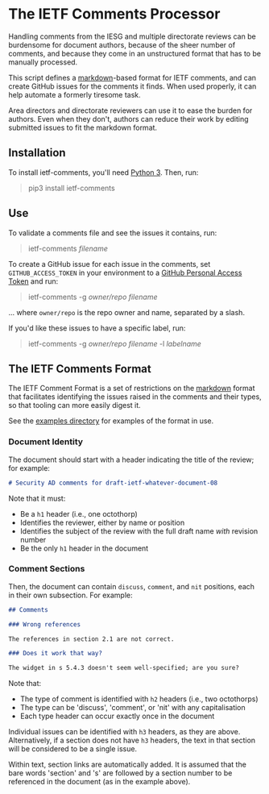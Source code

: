 
# The IETF Comments Processor

Handling comments from the IESG and multiple directorate reviews can be burdensome for document authors, because of the sheer number of comments, and because they come in an unstructured format that has to be manually processed.

This script defines a [markdown](https://commonmark.org)-based format for IETF comments, and can create GitHub issues for the comments it finds. When used properly, it can help automate a formerly tiresome task.

Area directors and directorate reviewers can use it to ease the burden for authors. Even when they don't, authors can reduce their work by editing submitted issues to fit the markdown format.


## Installation

To install ietf-comments, you'll need [Python 3](https://www.python.org/). Then, run:

> pip3 install ietf-comments

## Use

To validate a comments file and see the issues it contains, run:

> ietf-comments _filename_

To create a GitHub issue for each issue in the comments, set `GITHUB_ACCESS_TOKEN` in your environment to a [GitHub Personal Access Token](https://docs.github.com/en/authentication/keeping-your-account-and-data-secure/creating-a-personal-access-token) and run:

> ietf-comments -g _owner/repo_ _filename_

... where `owner/repo` is the repo owner and name, separated by a slash.

If you'd like these issues to have a specific label, run:

> ietf-comments -g _owner/repo_ _filename_ -l _labelname_


## The IETF Comments Format

The IETF Comment Format is a set of restrictions on the [markdown](https://commonmark.org) format that facilitates identifying the issues raised in the comments and their types, so that tooling can more easily digest it.

See the [examples directory](https://github.com/mnot/ietf-comments/tree/main/examples) for examples of the format in use.


### Document Identity

The document should start with a header indicating the title of the review; for example:

~~~ markdown
# Security AD comments for draft-ietf-whatever-document-08
~~~

Note that it must:
* Be a `h1` header (i.e., one octothorp)
* Identifies the reviewer, either by name or position
* Identifies the subject of the review with the full draft name _with_ revision number
* Be the only `h1` header in the document


### Comment Sections

Then, the document can contain `discuss`, `comment`, and `nit` positions, each in their own subsection. For example:

~~~ markdown
## Comments

### Wrong references

The references in section 2.1 are not correct.

### Does it work that way?

The widget in s 5.4.3 doesn't seem well-specified; are you sure?
~~~

Note that:
* The type of comment is identified with `h2` headers (i.e., two octothorps)
* The type can be 'discuss', 'comment', or 'nit' with any capitalisation
* Each type header can occur exactly once in the document

Individual issues can be identified with `h3` headers, as they are above. Alternatively, if a section does not have `h3` headers, the text in that section will be considered to be a single issue.

Within text, section links are automatically added. It is assumed that the bare words 'section' and 's' are followed by a section number to be referenced in the document (as in the example above).
